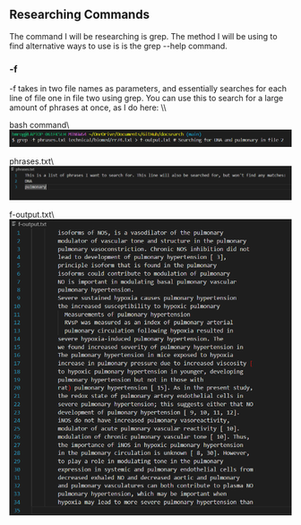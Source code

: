 <h2>Researching Commands</h2>
The command I will be researching is grep. The method I will be using to find alternative ways to use is is the grep --help command.

<h3>-f</h3>
-f takes in two file names as parameters, and essentially searches for each line of file one in file two using grep. You can use this to search for a large amount of phrases at once, as I do here: \\

bash command\\
![Image](command1.png)

phrases.txt\\
![Image](phrases.png) 

f-output.txt\\
![Image](output1.png)
